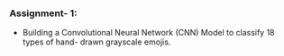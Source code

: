 ### **Assignment- 1**:
- Building a Convolutional Neural Network (CNN) Model to classify 18 types of hand- drawn grayscale emojis.


